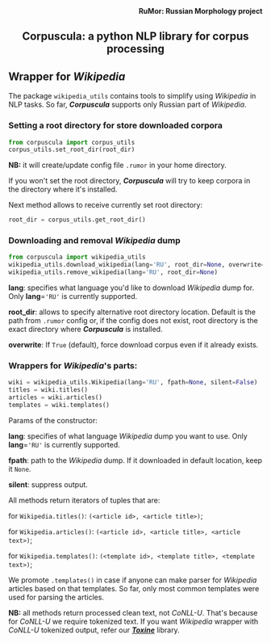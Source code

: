 <div align="right"><strong>RuMor: Russian Morphology project</strong></div>
<h2 align="center">Corpuscula: a python NLP library for corpus processing</h2>

## Wrapper for *Wikipedia*

The package `wikipedia_utils` contains tools to simplify using *Wikipedia* in
NLP tasks. So far, ***Corpuscula*** supports only Russian part of *Wikipedia*.

### Setting a root directory for store downloaded corpora

```python
from corpuscula import corpus_utils
corpus_utils.set_root_dir(root_dir)
```
**NB:** it will create/update config file `.rumor` in your home directory.

If you won't set the root directory, ***Corpuscula*** will try to keep corpora
in the directory where it's installed.

Next method allows to receive currently set root directory:
```python
root_dir = corpus_utils.get_root_dir()
```

### Downloading and removal *Wikipedia* dump

```python
from corpuscula import wikipedia_utils
wikipedia_utils.download_wikipedia(lang='RU', root_dir=None, overwrite=True)
wikipedia_utils.remove_wikipedia(lang='RU', root_dir=None)
```

**lang**: specifies what language you'd like to download *Wikipedia* dump for.
Only **lang**=`'RU'` is currently supported.

**root_dir**: allows to specify alternative root directory location.
Default is the path from `.rumor` config or, if the config does not exist, root
directory is the exact directory where ***Corpuscula*** is installed.

**overwrite**: If `True` (default), force download corpus even if it already
exists.

### Wrappers for *Wikipedia*'s parts:

```python
wiki = wikipedia_utils.Wikipedia(lang='RU', fpath=None, silent=False)
titles = wiki.titles()
articles = wiki.articles()
templates = wiki.templates()
```
Params of the constructor:

**lang**: specifies of what language *Wikipedia* dump you want to use. Only
**lang**=`'RU'` is currently supported.

**fpath**: path to the *Wikipedia* dump. If it downloaded in default location,
keep it `None`.

**silent**: suppress output.

All methods return iterators of tuples that are:

for `Wikipedia.titles()`: `(<article id>, <article title>)`;

for `Wikipedia.articles()`: `(<article id>, <article title>, <article text>)`;

for `Wikipedia.templates()`: `(<template id>, <template title>,
<template text>)`;

We promote `.templates()` in case if anyone can make parser for *Wikipedia*
articles based on that templates. So far, only most common templates were used
for parsing the articles.

**NB:** all methods return processed clean text, not *CoNLL-U*. That's because
for *CoNLL-U* we require tokenized text. If you want *Wikipedia* wrapper with
*CoNLL-U* tokenized output, refer our
[***Toxine***](https://github.com/fostroll/toxine) library.
